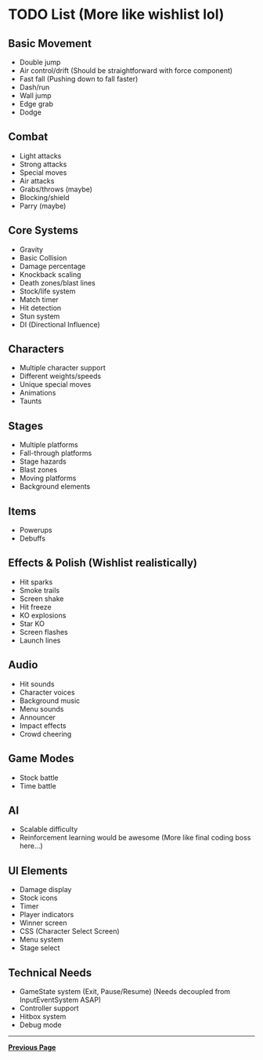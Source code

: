 # TODO List (More like wishlist lol)

## Basic Movement

- Double jump
- Air control/drift (Should be straightforward with force component)
- Fast fall (Pushing down to fall faster)
- Dash/run
- Wall jump
- Edge grab
- Dodge

## Combat

- Light attacks
- Strong attacks
- Special moves
- Air attacks
- Grabs/throws (maybe)
- Blocking/shield
- Parry (maybe)

## Core Systems

- Gravity
- Basic Collision
- Damage percentage
- Knockback scaling
- Death zones/blast lines
- Stock/life system
- Match timer
- Hit detection
- Stun system
- DI (Directional Influence)

## Characters

- Multiple character support
- Different weights/speeds
- Unique special moves
- Animations
- Taunts

## Stages

- Multiple platforms
- Fall-through platforms
- Stage hazards
- Blast zones
- Moving platforms
- Background elements

## Items

- Powerups
- Debuffs

## Effects & Polish (Wishlist realistically)

- Hit sparks
- Smoke trails
- Screen shake
- Hit freeze
- KO explosions
- Star KO
- Screen flashes
- Launch lines

## Audio

- Hit sounds
- Character voices
- Background music
- Menu sounds
- Announcer
- Impact effects
- Crowd cheering

## Game Modes

- Stock battle
- Time battle

## AI

- Scalable difficulty
- Reinforcement learning would be awesome (More like final coding boss here...)

## UI Elements

- Damage display
- Stock icons
- Timer
- Player indicators
- Winner screen
- CSS (Character Select Screen)
- Menu system
- Stage select

## Technical Needs

- GameState system (Exit, Pause/Resume) (Needs decoupled from InputEventSystem ASAP)
- Controller support
- Hitbox system
- Debug mode

---

[**Previous Page**](README.md)
